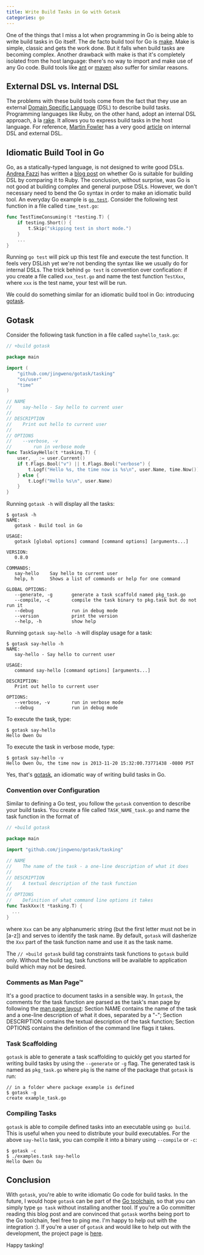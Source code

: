 ```yaml
---
title: Write Build Tasks in Go with Gotask
categories: go
---
```


One of the things that I miss a lot when programming in Go is being able to write build tasks in Go itself.
The de facto build tool for Go is [make](http://www.gnu.org/software/make/).
Make is simple, classic and gets the work done. But it falls when build tasks are becoming complex.
Another drawback with make is that it's completely isolated from the host language: there's no way to import and make use of any Go code.
Build tools like [ant](http://ant.apache.org/) or [maven](http://maven.apache.org/what-is-maven.html) also suffer for similar reasons.

## External DSL vs. Internal DSL

The problems with these build tools come from the fact that they use an external [Domain Specific Language](http://en.wikipedia.org/wiki/Domain_Specific_Language) (DSL) to describe build tasks.
Programming languages like Ruby, on the other hand, adopt an internal DSL approach, à la [rake](http://rake.rubyforge.org/).
It allows you to express build tasks in the host language.
For reference, [Martin Fowler](http://martinfowler.com/) has a very good [article](http://martinfowler.com/bliki/DomainSpecificLanguage.html) on internal DSL and external DSL.

## Idiomatic Build Tool in Go

Go, as a statically-typed language, is not designed to write good DSLs.
[Andrea Fazzi](https://twitter.com/remogatto) has written a [blog post](http://freecella.blogspot.ca/2010/03/is-go-suitable-for-building-dsl.html) on whether Go is suitable for building DSL by comparing it to Ruby.
The conclusion, without surprise, was Go is not good at building complex and general purpose DSLs.
However, we don't necessary need to bend the Go syntax in order to make an idiomatic build tool.
An everyday Go example is [`go test`](http://golang.org/pkg/testing/). Consider the following test function in a file called `time_test.go`:

```go
func TestTimeConsuming(t *testing.T) {
    if testing.Short() {
        t.Skip("skipping test in short mode.")
    }
    ...
}
```

Running `go test` will pick up this test file and execute the test function.
It feels very DSLish yet we're not bending the syntax like we usually do for internal DSLs.
The trick behind `go test` is convention over confication:
if you create a file called `xxx_test.go` and name the test function `TestXxx`, where `xxx` is the test name,
your test will be run.

We could do something similar for an idiomatic build tool in Go: introducing [gotask](https://github.com/jingweno/gotask).

## Gotask

Consider the following task function in a file called `sayhello_task.go`:

```go
// +build gotask

package main

import (
    "github.com/jingweno/gotask/tasking"
    "os/user"
    "time"
)

// NAME
//    say-hello - Say hello to current user
//
// DESCRIPTION
//    Print out hello to current user
//
// OPTIONS
//    --verbose, -v
//        run in verbose mode
func TaskSayHello(t *tasking.T) {
    user, _ := user.Current()
    if t.Flags.Bool("v") || t.Flags.Bool("verbose") {
        t.Logf("Hello %s, the time now is %s\n", user.Name, time.Now())
    } else {
        t.Logf("Hello %s\n", user.Name)
    }
}
```

Running `gotask -h` will display all the tasks:

```
$ gotask -h
NAME:
   gotask - Build tool in Go

USAGE:
   gotask [global options] command [command options] [arguments...]

VERSION:
   0.8.0

COMMANDS:
   say-hello    Say hello to current user
   help, h      Shows a list of commands or help for one command

GLOBAL OPTIONS:
   --generate, -g       generate a task scaffold named pkg_task.go
   --compile, -c        compile the task binary to pkg.task but do not run it
   --debug              run in debug mode
   --version            print the version
   --help, -h           show help
```

Running `gotask say-hello -h` will display usage for a task:

```
$ gotask say-hello -h
NAME:
   say-hello - Say hello to current user

USAGE:
   command say-hello [command options] [arguments...]

DESCRIPTION:
   Print out hello to current user

OPTIONS:
   --verbose, -v        run in verbose mode
   --debug              run in debug mode
```

To execute the task, type:

```
$ gotask say-hello
Hello Owen Ou
```
To execute the task in verbose mode, type:

```
$ gotask say-hello -v
Hello Owen Ou, the time now is 2013-11-20 15:32:00.73771438 -0800 PST
```

Yes, that's [gotask](https://github.com/jingweno/gotask), an idiomatic way of writing build tasks in Go.

### Convention over Configuration

Similar to defining a Go test, you follow the `gotask` convention to describe your build tasks.
You create a file called `TASK_NAME_task.go` and name the task function in the format of

```go
// +build gotask

package main

import "github.com/jingweno/gotask/tasking"

// NAME
//    The name of the task - a one-line description of what it does
//
// DESCRIPTION
//    A textual description of the task function
//
// OPTIONS
//    Definition of what command line options it takes
func TaskXxx(t *tasking.T) {
  ...
}
```

where `Xxx` can be any alphanumeric string (but the first letter must not be in [a-z]) and serves to identify the task name.
By default, `gotask` will dasherize the `Xxx` part of the task function name and use it as the task name.

The `// +build gotask` build tag constraints task functions to `gotask` build only. Without the build tag, task functions will be available to
application build which may not be desired.

### Comments as Man Page™

It's a good practice to document tasks in a sensible way.
In `gotask`, the comments for the task function are parsed as the task's man page by
following the [man page layout](http://en.wikipedia.org/wiki/Man_page#Layout):
Section NAME contains the name of the task and a one-line description of what it does, separated by a "-";
Section DESCRIPTION contains the textual description of the task function;
Section OPTIONS contains the definition of the command line flags it takes.

### Task Scaffolding

`gotask` is able to generate a task scaffolding to quickly get you started for writing build tasks by using the `--generate` or `-g` flag.
The generated task is named as `pkg_task.go` where `pkg` is the name of the package that `gotask` is run:

```
// in a folder where package example is defined
$ gotask -g
create example_task.go
```

### Compiling Tasks

`gotask` is able to compile defined tasks into an executable using `go build`.
This is useful when you need to distribute your build executables.
For the above `say-hello` task, you can compile it into a binary using `--compile` or `-c`:

```
$ gotask -c
$ ./examples.task say-hello
Hello Owen Ou
```

## Conclusion

With `gotask`, you're able to write idiomatic Go code for build tasks.
In the future, I would hope `gotask` can be part of the [Go toolchain](http://golang.org/src/cmd/go), so that you can simply type `go task` without installing another tool.
If you're a Go committer reading this blog post and are convinced that `gotask` worths being port to the Go toolchain, feel free to ping me. I'm happy to help out with the integration :).
If you're a user of `gotask` and would like to help out with the development, the project page is [here](https://github.com/jingweno/gotask).

Happy tasking!
